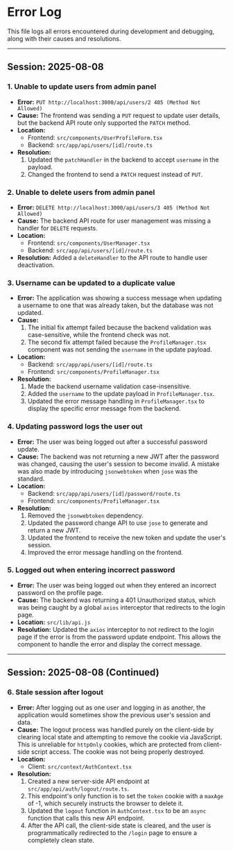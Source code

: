 # Error Log

This file logs all errors encountered during development and debugging, along with their causes and resolutions.

---

## Session: 2025-08-08

### 1. Unable to update users from admin panel

-   **Error:** `PUT http://localhost:3000/api/users/2 405 (Method Not Allowed)`
-   **Cause:** The frontend was sending a `PUT` request to update user details, but the backend API route only supported the `PATCH` method.
-   **Location:**
    -   Frontend: `src/components/UserProfileForm.tsx`
    -   Backend: `src/app/api/users/[id]/route.ts`
-   **Resolution:**
    1.  Updated the `patchHandler` in the backend to accept `username` in the payload.
    2.  Changed the frontend to send a `PATCH` request instead of `PUT`.

### 2. Unable to delete users from admin panel

-   **Error:** `DELETE http://localhost:3000/api/users/3 405 (Method Not Allowed)`
-   **Cause:** The backend API route for user management was missing a handler for `DELETE` requests.
-   **Location:**
    -   Frontend: `src/components/UserManager.tsx`
    -   Backend: `src/app/api/users/[id]/route.ts`
-   **Resolution:** Added a `deleteHandler` to the API route to handle user deactivation.

### 3. Username can be updated to a duplicate value

-   **Error:** The application was showing a success message when updating a username to one that was already taken, but the database was not updated.
-   **Cause:**
    1.  The initial fix attempt failed because the backend validation was case-sensitive, while the frontend check was not.
    2.  The second fix attempt failed because the `ProfileManager.tsx` component was not sending the `username` in the update payload.
-   **Location:**
    -   Backend: `src/app/api/users/[id]/route.ts`
    -   Frontend: `src/components/ProfileManager.tsx`
-   **Resolution:**
    1.  Made the backend username validation case-insensitive.
    2.  Added the `username` to the update payload in `ProfileManager.tsx`.
    3.  Updated the error message handling in `ProfileManager.tsx` to display the specific error message from the backend.

### 4. Updating password logs the user out

-   **Error:** The user was being logged out after a successful password update.
-   **Cause:** The backend was not returning a new JWT after the password was changed, causing the user's session to become invalid. A mistake was also made by introducing `jsonwebtoken` when `jose` was the standard.
-   **Location:**
    -   Backend: `src/app/api/users/[id]/password/route.ts`
    -   Frontend: `src/components/ProfileManager.tsx`
-   **Resolution:**
    1.  Removed the `jsonwebtoken` dependency.
    2.  Updated the password change API to use `jose` to generate and return a new JWT.
    3.  Updated the frontend to receive the new token and update the user's session.
    4.  Improved the error message handling on the frontend.

### 5. Logged out when entering incorrect password

-   **Error:** The user was being logged out when they entered an incorrect password on the profile page.
-   **Cause:** The backend was returning a 401 Unauthorized status, which was being caught by a global `axios` interceptor that redirects to the login page.
-   **Location:** `src/lib/api.js`
-   **Resolution:** Updated the `axios` interceptor to not redirect to the login page if the error is from the password update endpoint. This allows the component to handle the error and display the correct message.

---

## Session: 2025-08-08 (Continued)

### 6. Stale session after logout

-   **Error:** After logging out as one user and logging in as another, the application would sometimes show the previous user's session and data.
-   **Cause:** The logout process was handled purely on the client-side by clearing local state and attempting to remove the cookie via JavaScript. This is unreliable for `httpOnly` cookies, which are protected from client-side script access. The cookie was not being properly destroyed.
-   **Location:**
    -   Client: `src/context/AuthContext.tsx`
-   **Resolution:**
    1.  Created a new server-side API endpoint at `src/app/api/auth/logout/route.ts`.
    2.  This endpoint's only function is to set the `token` cookie with a `maxAge` of -1, which securely instructs the browser to delete it.
    3.  Updated the `logout` function in `AuthContext.tsx` to be an `async` function that calls this new API endpoint.
    4.  After the API call, the client-side state is cleared, and the user is programmatically redirected to the `/login` page to ensure a completely clean state.